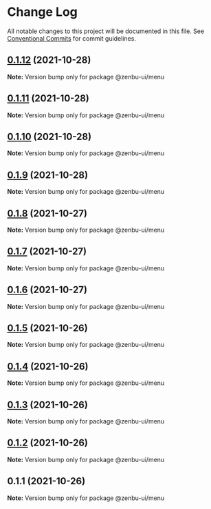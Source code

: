 # Change Log

All notable changes to this project will be documented in this file.
See [Conventional Commits](https://conventionalcommits.org) for commit guidelines.

## [0.1.12](https://github.com/KodepandaID/zenbu-ui/compare/@zenbu-ui/menu@0.1.11...@zenbu-ui/menu@0.1.12) (2021-10-28)

**Note:** Version bump only for package @zenbu-ui/menu





## [0.1.11](https://github.com/KodepandaID/zenbu-ui/compare/@zenbu-ui/menu@0.1.10...@zenbu-ui/menu@0.1.11) (2021-10-28)

**Note:** Version bump only for package @zenbu-ui/menu





## [0.1.10](https://github.com/KodepandaID/zenbu-ui/compare/@zenbu-ui/menu@0.1.9...@zenbu-ui/menu@0.1.10) (2021-10-28)

**Note:** Version bump only for package @zenbu-ui/menu





## [0.1.9](https://github.com/KodepandaID/zenbu-ui/compare/@zenbu-ui/menu@0.1.8...@zenbu-ui/menu@0.1.9) (2021-10-28)

**Note:** Version bump only for package @zenbu-ui/menu





## [0.1.8](https://github.com/KodepandaID/zenbu-ui/compare/@zenbu-ui/menu@0.1.7...@zenbu-ui/menu@0.1.8) (2021-10-27)

**Note:** Version bump only for package @zenbu-ui/menu





## [0.1.7](https://github.com/KodepandaID/zenbu-ui/compare/@zenbu-ui/menu@0.1.6...@zenbu-ui/menu@0.1.7) (2021-10-27)

**Note:** Version bump only for package @zenbu-ui/menu





## [0.1.6](https://github.com/KodepandaID/zenbu-ui/compare/@zenbu-ui/menu@0.1.5...@zenbu-ui/menu@0.1.6) (2021-10-27)

**Note:** Version bump only for package @zenbu-ui/menu





## [0.1.5](https://github.com/KodepandaID/zenbu-ui/compare/@zenbu-ui/menu@0.1.4...@zenbu-ui/menu@0.1.5) (2021-10-26)

**Note:** Version bump only for package @zenbu-ui/menu





## [0.1.4](https://github.com/KodepandaID/zenbu-ui/compare/@zenbu-ui/menu@0.1.3...@zenbu-ui/menu@0.1.4) (2021-10-26)

**Note:** Version bump only for package @zenbu-ui/menu





## [0.1.3](https://github.com/KodepandaID/zenbu-ui/compare/@zenbu-ui/menu@0.1.2...@zenbu-ui/menu@0.1.3) (2021-10-26)

**Note:** Version bump only for package @zenbu-ui/menu





## [0.1.2](https://github.com/KodepandaID/zenbu-ui/compare/@zenbu-ui/menu@0.1.1...@zenbu-ui/menu@0.1.2) (2021-10-26)

**Note:** Version bump only for package @zenbu-ui/menu





## 0.1.1 (2021-10-26)

**Note:** Version bump only for package @zenbu-ui/menu
